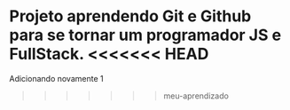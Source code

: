 Projeto aprendendo Git e Github para se tornar um programador JS e FullStack.
<<<<<<< HEAD
=======

Adicionando novamente 1
>>>>>>> meu-aprendizado
